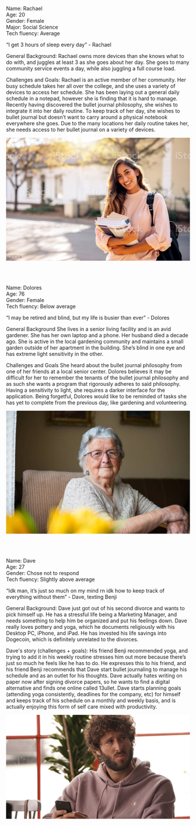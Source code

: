 Name: Rachael <br />
Age: 20 <br />
Gender: Female <br />
Major: Social Science <br />
Tech fluency: Average <br />

“I get 3 hours of sleep every day” - Rachael

General Background:
Rachael owns more devices than she knows what to do with, and juggles at least 3 as she goes about her day. She goes to many community service events a day, while also juggling a full course load.

Challenges and Goals:
	Rachael is an active member of her community. Her busy schedule takes her all over the college, and she uses a variety of devices to access her schedule. She has been laying out a general daily schedule in a notepad, however she is finding that it is hard to manage. Recently having discovered the bullet journal philosophy, she wishes to integrate it into her daily routine. To keep track of her day, she wishes to bullet journal but doesn’t want to carry around a physical notebook everywhere she goes. Due to the many locations her daily routine takes her, she needs access to her bullet journal on a variety of devices.

![](PersonaRachael.png)


<br />
<br />

Name: Dolores <br />
Age: 76 <br />
Gender: Female <br />
Tech fluency: Below average <br />

“I may be retired and blind, but my life is busier than ever” - Dolores

General Background
	She lives in a senior living facility and is an avid gardener. She has her own laptop and a phone. Her husband died a decade ago. She is active in the local gardening community and maintains a small garden outside of her apartment in the building. She’s blind in one eye and has extreme light sensitivity in the other.

Challenges and Goals 
She heard about the bullet journal philosophy from one of her friends at a local senior center. Dolores believes it may be difficult for her to remember the tenants of the bullet journal philosophy and as such she wants a program that rigorously adheres to said philosophy. Having a sensitivity to light, she requires a darker interface for the application. Being forgetful, Dolores would like to be reminded of tasks she has yet to complete from the previous day, like gardening and volunteering. 

![](PersonaDolores.png)

<br />
<br />


Name: Dave <br />
Age: 27 <br />
Gender: Chose not to respond <br />
Tech fluency: Slightly above average <br />

“Idk man, it’s just so much on my mind rn idk how to keep track of everything without them” - Dave, texting Benji

General Background:
Dave just got out of his second divorce and wants to pick himself up. He has a stressful life being a Marketing Manager, and needs something to help him be organized and put his feelings down. Dave really loves pottery and yoga, which he documents religiously with his Desktop PC, iPhone, and iPad. He has invested his life savings into Dogecoin, which is definitely unrelated to the divorces.

Dave's story (challenges + goals):
His friend Benji recommended yoga, and trying to add it in his weekly routine stresses him out more because there’s just so much he feels like he has to do. He expresses this to his friend, and his friend Benji recommends that Dave start bullet journaling to manage his schedule and as an outlet for his thoughts. Dave actually hates writing on paper now after signing divorce papers, so he wants to find a digital alternative and finds one online called 13ullet. Dave starts planning goals (attending yoga consistently, deadlines for the company, etc) for himself and keeps track of his schedule on a monthly and weekly basis, and is actually enjoying this form of self care mixed with productivity.

![](PersonaDave.jfif)

